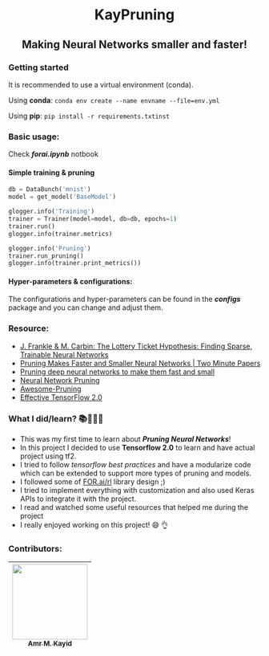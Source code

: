 <h1 align=center> KayPruning </h1>
<h2 align=center> Making Neural Networks smaller and faster!</h2>


### Getting started
It is recommended to use a virtual environment (conda).

Using **conda**:
`
conda env create --name envname --file=env.yml
`

Using **pip**:
`
pip install -r requirements.txtinst
`


### Basic usage:
Check **_forai.ipynb_** notbook

#### Simple training & pruning
```python
db = DataBunch('mnist')
model = get_model('BaseModel')

glogger.info('Training')
trainer = Trainer(model=model, db=db, epochs=1)
trainer.run()
glogger.info(trainer.metrics)

glogger.info('Pruning')
trainer.run_pruning()
glogger.info(trainer.print_metrics())
```

#### Hyper-parameters & configurations:
The configurations and hyper-parameters can be found 
in the **_configs_** package and you can change and adjust them.

### Resource:
- [J. Frankle & M. Carbin: The Lottery Ticket Hypothesis: Finding Sparse, Trainable Neural Networks](https://www.youtube.com/watch?v=s7DqRZVvRiQ)
- [Pruning Makes Faster and Smaller Neural Networks | Two Minute Papers](https://www.youtube.com/watch?v=3yOZxmlBG3Y)
- [Pruning deep neural networks to make them fast and small](https://jacobgil.github.io/deeplearning/pruning-deep-learning)
- [Neural Network Pruning](http://primo.ai/index.php?title=Neural_Network_Pruning)
- [Awesome-Pruning](https://github.com/he-y/Awesome-Pruning)
- [Effective TensorFlow 2.0](https://www.tensorflow.org/beta/guide/effective_tf2)

### What I did/learn? 📚👨🏻‍💻
- This was my first time to learn about **_Pruning Neural Networks_**!
- In this project I decided to use **Tensorflow 2.0** to learn and have actual project using tf2.
- I tried to follow _tensorflow best practices_ and have a modularize code which can be extended to support more types of pruning and models.
- I followed some of [FOR.ai/rl](https://github.com/for-ai/rl) library design ;)
- I tried to implement everything with customization and also used Keras APIs to integrate it with the project.
- I read and watched some useful resources that helped me during the project
- I really enjoyed working on this project! 😄 👌


### Contributors:

| [<img src="https://avatars0.githubusercontent.com/u/18689888" width="150px;" height="150px;"/><br /><sub><b>Amr M. Kayid</b></sub>](https://github.com/AmrMKayid)|
| :---: | 


